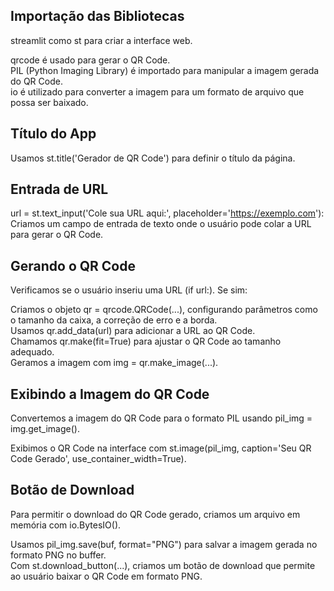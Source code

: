 ## Importação das Bibliotecas
streamlit como st para criar a interface web.
<div>
qrcode é usado para gerar o QR Code.
<div>
PIL (Python Imaging Library) é importado para manipular a imagem gerada do QR Code.
<div>
io é utilizado para converter a imagem para um formato de arquivo que possa ser baixado.
</div>
  
## Título do App
Usamos st.title('Gerador de QR Code') para definir o título da página.

## Entrada de URL
url = st.text_input('Cole sua URL aqui:', placeholder='https://exemplo.com'): Criamos um campo de entrada de texto onde o usuário pode colar a URL para gerar o QR Code.

## Gerando o QR Code
Verificamos se o usuário inseriu uma URL (if url:). Se sim:
<div>
Criamos o objeto qr = qrcode.QRCode(...), configurando parâmetros como o tamanho da caixa, a correção de erro e a borda.
  <div>
Usamos qr.add_data(url) para adicionar a URL ao QR Code.
    <div>
Chamamos qr.make(fit=True) para ajustar o QR Code ao tamanho adequado.
      <div>
Geramos a imagem com img = qr.make_image(...).
</div>
      
## Exibindo a Imagem do QR Code
Convertemos a imagem do QR Code para o formato PIL usando pil_img = img.get_image().
  <div>
Exibimos o QR Code na interface com st.image(pil_img, caption='Seu QR Code Gerado', use_container_width=True).
</div>

## Botão de Download
Para permitir o download do QR Code gerado, criamos um arquivo em memória com io.BytesIO().
  <div>
Usamos pil_img.save(buf, format="PNG") para salvar a imagem gerada no formato PNG no buffer.
      <div>
Com st.download_button(...), criamos um botão de download que permite ao usuário baixar o QR Code em formato PNG.
</div>
